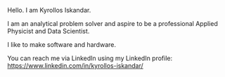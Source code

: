 Hello. I am Kyrollos Iskandar.

I am an analytical problem solver and aspire to be a professional Applied Physicist and Data Scientist.

I like to make software and hardware.

You can reach me via LinkedIn using my LinkedIn profile: https://www.linkedin.com/in/kyrollos-iskandar/ 
